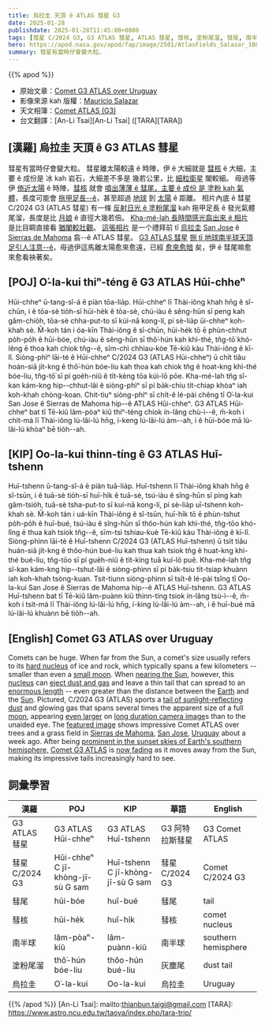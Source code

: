 ```yaml
---
title: 烏拉圭 天頂 ê ATLAS 彗星 G3
date: 2025-01-28
publishdate: 2025-01-28T11:45:00+0800
tags: [彗星 C/2024 G3, G3 ATLAS 彗星, ATLAS 彗星, 彗核, 塗粉尾溜, 彗尾, 南半球, 烏拉圭]
hero: https://apod.nasa.gov/apod/fap/image/2501/AtlasFields_Salazar_1080.jpg
summary: 彗星有當時仔會變大粒。
---
```


{{% apod %}}

- 原始文章：[Comet G3 ATLAS over Uruguay ](https://apod.nasa.gov/apod/ap250128.html)
- 影像來源 kah 版權：[Mauricio Salazar](https://www.instagram.com/astropolo_/)
- 天文相簿：[Comet ATLAS (G3)](https://www.facebook.com/media/set/?set=a.600449002683681&type=3)
- 台文翻譯：[An-Li Tsai][An-Li Tsai] ([TARA][TARA])

## [漢羅] 烏拉圭 天頂 ê G3 ATLAS 彗星
彗星有當時仔會變大粒。
彗星離太陽較遠 ê 時陣，伊 ê 大細就是 [彗核][hard nucleus] ê 大細，主要 ê 成份是 冰 kah 岩石，大細差不多是 幾若公里，比 [細粒衛星][small moon] 閣較細。
毋過等伊 [倚近太陽][nearing the Sun] ê 時陣，[彗核][nucleus] 就會 [噴出薄薄 ê 彗尾，主要 ê 成份 是 塗粉 kah 氣體][eject dust and gas]，長度可能會 [拖甲足長--ê][enormous length]，甚至超過 [地球][Earth] 到 [太陽][Sun] ê 距離。
相片內底 ê 彗星 C/2024 G3 (ATLAS 彗星) 有一條 [反射日光 ê 塗粉尾溜][tail of sunlight-reflecting dust] kah 拖甲足長 ê 發光氣體尾溜，長度是比 [月娘][moon] ê 直徑大幾若倍。
[Kha-mé-lah 長時間感光翕出來 ê 相片][long duration camera image] 是比目睭直接看 [猶閣較壯觀][even larger]。
[這張相片][featured image] 是一个禮拜前 tī [烏拉圭][Uruguay] [San Jose][San Jose] ê [Sierras de Mahoma][Sierras de Mahoma] 翕--ê ATLAS 彗星。
[G3 ATLAS 彗星][Comet G3 ATLAS] [捌 tī 地球南半球天頂足引人注意--ê][prominent in the sunset skies of Earth's southern hemisphere,]，毋過伊這馬離太陽愈來愈遠，已經 [愈來愈暗][now fading] 矣，伊 ê 彗尾嘛愈來愈看袂著矣。

## [POJ] O͘-la-kui thiⁿ-téng ê G3 ATLAS Hūi-chheⁿ
Hūi-chheⁿ ū-tang-sî-á ē piàn tōa-lia̍p.
Hūi-chheⁿ lī Thài-iông khah hn̄g ê sî-chūn, i ê tōa-sè tio̍h-sī hūi-he̍k ê tōa-sè, chú-iàu ê sêng-hūn sī peng kah gâm-chio̍h, tōa-sè chha-put-to sī kúi-nā kong-lí, pí sè-lia̍p ūi-chheⁿ koh-khah sè.
M̄-koh tán i óa-kīn Thài-iông ê sî-chūn, hūi-he̍k tō ē phùn-chhut po̍h-po̍h ê hūi-bóe, chú-iàu ê sêng-hūn sī thô͘-hún kah khì-thé, tn̂g-tō͘ khó-lêng ē thoa kah chiok tn̂g--ê, sīm-chì chhiau-kòe Tē-kiû kàu Thài-iông ê kī-lî.
Siòng-phìⁿ lāi-té ê Hūi-chheⁿ C/2024 G3 (ATLAS Hūi-chheⁿ) ū chi̍t tiâu hoán-siā ji̍t-kng ê thô͘-hún bóe-liu kah thoa kah chiok tn̂g ê hoat-kng khì-thé bóe-liu, tn̂g-tō͘ sī pí goe̍h-niû ê ti̍t-kèng tōa kúi-lō pōe.
Kha-mé-lah tn̂g sî-kan kám-kng hip--chhut-lâi ê siòng-phìⁿ sī pí ba̍k-chiu ti̍t-chiap khòaⁿ iah koh-khah chòng-koan.
Chit-tiuⁿ siòng-phìⁿ sī chi̍t-ê lé-pài chêng tī O͘-la-kui San Jose ê Sierras de Mahoma hip--ê ATLAS Hūi-chheⁿ.
G3 ATLAS Hūi-chheⁿ bat tī Tē-kiû lâm-pòaⁿ kiû thiⁿ-téng chiok ín-lâng chù-ì--ê, m̄-koh i chit-má lī Thài-iông lú-lâi-lú hn̄g, í-keng lú-lâi-lú àm--ah, i ê hūi-bóe mā lú-lâi-lú khòaⁿ bē tio̍h--ah.

## [KIP] Oo-la-kui thinn-tíng ê G3 ATLAS Huī-tshenn
Huī-tshenn ū-tang-sî-á ē piàn tuā-lia̍p.
Huī-tshenn lī Thài-iông khah hn̄g ê sî-tsūn, i ê tuā-sè tio̍h-sī huī-hi̍k ê tuā-sè, tsú-iàu ê sîng-hūn sī ping kah gâm-tsio̍h, tuā-sè tsha-put-to sī kuí-nā kong-lí, pí sè-lia̍p uī-tshenn koh-khah sè.
M̄-koh tán i uá-kīn Thài-iông ê sî-tsūn, huī-hi̍k tō ē phùn-tshut po̍h-po̍h ê huī-bué, tsú-iàu ê sîng-hūn sī thôo-hún kah khì-thé, tn̂g-tōo khó-lîng ē thua kah tsiok tn̂g--ê, sīm-tsì tshiau-kuè Tē-kiû kàu Thài-iông ê kī-lî.
Siòng-phìnn lāi-té ê Huī-tshenn C/2024 G3 (ATLAS Huī-tshenn) ū tsi̍t tiâu huán-siā ji̍t-kng ê thôo-hún bué-liu kah thua kah tsiok tn̂g ê huat-kng khì-thé bué-liu, tn̂g-tōo sī pí gue̍h-niû ê ti̍t-kìng tuā kuí-lō puē.
Kha-mé-lah tn̂g sî-kan kám-kng hip--tshut-lâi ê siòng-phìnn sī pí ba̍k-tsiu ti̍t-tsiap khuànn iah koh-khah tsòng-kuan.
Tsit-tiunn siòng-phìnn sī tsi̍t-ê lé-pài tsîng tī Oo-la-kui San Jose ê Sierras de Mahoma hip--ê ATLAS Huī-tshenn.
G3 ATLAS Huī-tshenn bat tī Tē-kiû lâm-puànn kiû thinn-tíng tsiok ín-lâng tsù-ì--ê, m̄-koh i tsit-má lī Thài-iông lú-lâi-lú hn̄g, í-king lú-lâi-lú àm--ah, i ê huī-bué mā lú-lâi-lú khuànn bē tio̍h--ah.

## [English] Comet G3 ATLAS over Uruguay
Comets can be huge.
When far from the Sun, a comet's size usually refers to its [hard nucleus][hard nucleus] of ice and rock, which typically spans a few kilometers -- smaller than even a [small moon][small moon].
When [nearing the Sun][nearing the Sun], however, this [nucleus][nucleus] can [eject dust and gas][eject dust and gas] and leave a thin tail that can spread to an [enormous length][enormous length] -- even greater than the distance between the [Earth][Earth] and the [Sun][Sun].
Pictured, C/2024 G3 (ATLAS) sports a [tail of sunlight-reflecting dust][tail of sunlight-reflecting dust] and glowing gas that spans several times the apparent size of a full [moon][moon], appearing [even larger][even larger] on [long duration camera image][long duration camera image]s than to the unaided eye.
The [featured image][featured image] shows impressive Comet ATLAS over trees and a grass field in [Sierras de Mahoma][Sierras de Mahoma], [San Jose][San Jose], [Uruguay][Uruguay] about a week ago.
After being [prominent in the sunset skies of Earth's southern hemisphere,][prominent in the sunset skies of Earth's southern hemisphere,] [Comet G3 ATLAS][Comet G3 ATLAS] is [now fading][now fading] as it moves away from the Sun, making its impressive tails increasingly hard to see.

## 詞彙學習
|漢羅|POJ|KIP|華語|English|
|-|-|-|-|-|
| G3 ATLAS 彗星 | G3 ATLAS Hūi-chheⁿ | G3 ATLAS Huī-tshenn | G3 阿特拉斯彗星 | G3 Comet ATLAS |
| 彗星 C/2024 G3 | Hūi-chheⁿ C jī-khòng-jī-sù G sam | Huī-tshenn C jī-khòng-jī-sù G sam | 彗星 C/2024 G3 | Comet C/2024 G3 |
| 彗尾 | hūi-bóe | huī-bué | 彗尾 | tail |
| 彗核 | hūi-he̍k | huī-hi̍k | 彗核 | comet nucleus |
| 南半球 | lâm-pòaⁿ-kiû | lâm-puànn-kiû | 南半球 | southern hemisphere |
| 塗粉尾溜 | thô͘-hún bóe-liu | thôo-hún bué-liu | 灰塵尾 | dust tail |
| 烏拉圭 | O͘-la-kui | Oo-la-kui | 烏拉圭 | Uruguay |

{{% /apod %}}
[An-Li Tsai]: mailto:thianbun.taigi@gmail.com
[TARA]: https://www.astro.ncu.edu.tw/taova/index.php/tara-trip/

[copyright]: https://apod.nasa.gov/apod/fap/lib/about_apod.html#srapply
[License3]: https://creativecommons.org/licenses/by-nc-nd/3.0/
[License2]:https://creativecommons.org/licenses/by-nc-nd/2.0/

[hard nucleus]:https://apod.nasa.gov/apod/ap160202.html
[small moon]:https://apod.nasa.gov/apod/ap240907.html
[nearing the Sun]:https://www.esa.int/Science_Exploration/Space_Science/Sungrazer_comets
[nucleus]:https://www.cometcampaign.org/files/images/comets_spacecraft.jpg
[eject dust and gas]:https://apod.nasa.gov/apod/ap151118.html
[enormous length]:https://apod.nasa.gov/apod/ap241006.html
[Earth]:https://earthobservatory.nasa.gov/
[Sun]:https://science.nasa.gov/sun/
[tail of sunlight-reflecting dust]:https://astronomy.swin.edu.au/cosmos/*/Cometary+Dust+Tail
[moon]:https://apod.nasa.gov/apod/ap120205.html
[even larger]:https://www.reddit.com/r/photoshopbattles/comments/4hase2/psbattle_shocked_cat/
[long duration camera image]:https://apod.nasa.gov/apod/ap240131.html
[featured image]:https://www.instagram.com/p/DFMBN5sgk3K/
[Sierras de Mahoma]:https://youtu.be/3j-2hr1WC_k
[San Jose]:https://www.youtube.com/shorts/Q3gIT1i1n3E
[Uruguay]:https://en.wikipedia.org/wiki/Uruguay
[prominent in the sunset skies of Earth's southern hemisphere,]:https://apod.nasa.gov/apod/ap250124.html
[Comet G3 ATLAS]:https://en.wikipedia.org/wiki/C/2024_G3_(ATLAS)
[now fading]:https://theskylive.com/c2024g3-info
